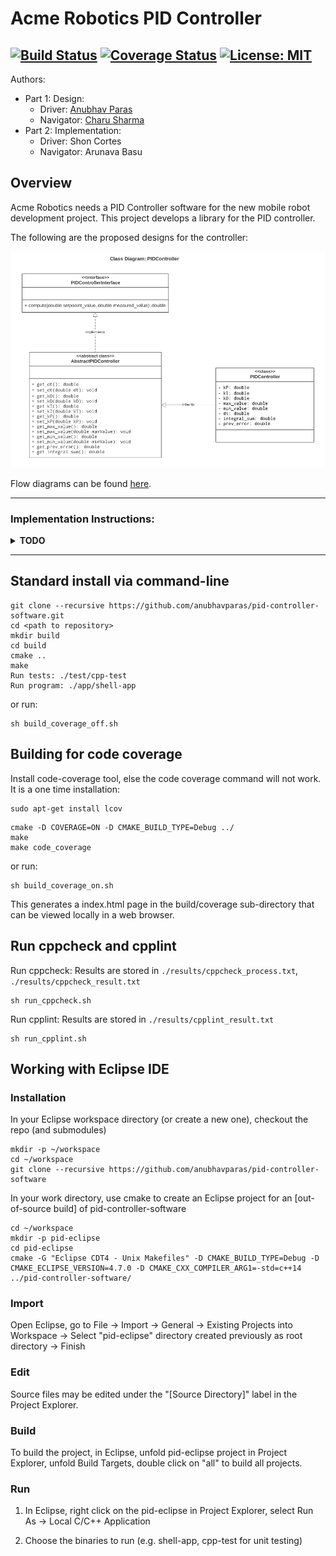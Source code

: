 # Acme Robotics PID Controller
[![Build Status](https://app.travis-ci.com/anubhavparas/pid-controller-software.svg?branch=main)](https://app.travis-ci.com/anubhavparas/pid-controller-software)
[![Coverage Status](https://coveralls.io/repos/github/anubhavparas/pid-controller-software/badge.svg?branch=main)](https://coveralls.io/github/anubhavparas/pid-controller-software?branch=main)
[![License: MIT](https://img.shields.io/badge/License-MIT-blue.svg)](https://opensource.org/licenses/MIT)
---

Authors: 
- Part 1: Design:
    - Driver: [Anubhav Paras](<https://github.com/anubhavparas>)
    - Navigator: [Charu Sharma](<https://github.com/Sharma117555448>)
- Part 2: Implementation:
    - Driver: Shon Cortes
    - Navigator: Arunava Basu

## Overview

Acme Robotics needs a PID Controller software for the new mobile robot development project. This project develops a library for the PID controller. 

The following are the proposed designs for the controller: 

![alt text](./docs/images/pid_class_diagram.png?raw=true "PID Controller")

Flow diagrams can be found [here](./docs/images/).

-----
### Implementation Instructions:
<details>
<summary><strong>TODO</strong></summary>

+ [pid.cpp](./src/pid.cpp)
    + Initialize the constructor params as per [this](./docs/images/activity_diagram_PIDObjectCreation.png),
    + Implement the getters and setters,
    + Implement the `compute(double, double)` method as per the [activity diagram](./docs/images/activity_diagram_PID_compute_method.png).
+ Look for `TODO(Pair2)` in the workspace and implement the required methods.

</details>

-----


## Standard install via command-line
```
git clone --recursive https://github.com/anubhavparas/pid-controller-software.git
cd <path to repository>
mkdir build
cd build
cmake ..
make
Run tests: ./test/cpp-test
Run program: ./app/shell-app
```
or run: 
```
sh build_coverage_off.sh
```

## Building for code coverage
Install code-coverage tool, else the code coverage command will not work. It is a one time installation: 
```
sudo apt-get install lcov
```
```
cmake -D COVERAGE=ON -D CMAKE_BUILD_TYPE=Debug ../
make
make code_coverage
```

or run: 
```
sh build_coverage_on.sh
```

This generates a index.html page in the build/coverage sub-directory that can be viewed locally in a web browser.

## Run cppcheck and cpplint
Run cppcheck: Results are stored in `./results/cppcheck_process.txt`, `./results/cppcheck_result.txt` 
```
sh run_cppcheck.sh
```

Run cpplint: Results are stored in `./results/cpplint_result.txt`
```
sh run_cpplint.sh
```


## Working with Eclipse IDE ##

### Installation

In your Eclipse workspace directory (or create a new one), checkout the repo (and submodules)
```
mkdir -p ~/workspace
cd ~/workspace
git clone --recursive https://github.com/anubhavparas/pid-controller-software
```

In your work directory, use cmake to create an Eclipse project for an [out-of-source build] of pid-controller-software

```
cd ~/workspace
mkdir -p pid-eclipse
cd pid-eclipse
cmake -G "Eclipse CDT4 - Unix Makefiles" -D CMAKE_BUILD_TYPE=Debug -D CMAKE_ECLIPSE_VERSION=4.7.0 -D CMAKE_CXX_COMPILER_ARG1=-std=c++14 ../pid-controller-software/
```

### Import

Open Eclipse, go to File -> Import -> General -> Existing Projects into Workspace -> 
Select "pid-eclipse" directory created previously as root directory -> Finish

### Edit

Source files may be edited under the "[Source Directory]" label in the Project Explorer.


### Build

To build the project, in Eclipse, unfold pid-eclipse project in Project Explorer,
unfold Build Targets, double click on "all" to build all projects.

### Run

1. In Eclipse, right click on the pid-eclipse in Project Explorer,
select Run As -> Local C/C++ Application

2. Choose the binaries to run (e.g. shell-app, cpp-test for unit testing)


